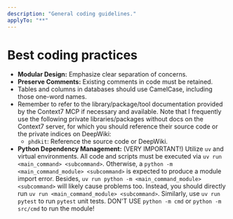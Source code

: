```yaml
---
description: "General coding guidelines."
applyTo: "**"
---
```


# Best coding practices

- **Modular Design:** Emphasize clear separation of concerns.
- **Preserve Comments:** Existing comments in code must be retained.
- Tables and columns in databases should use CamelCase, including those one-word names.
- Remember to refer to the library/package/tool documentation provided by the Context7 MCP if necessary and available. Note that I frequently use the following private libraries/packages without docs on the Context7 server, for which you should reference their source code or the private indices on DeepWiki:
  - `phdkit`: Reference the source code or DeepWiki.
- **Python Dependency Management:** (VERY IMPORTANT!) Utilize `uv` and virtual environments. All code and scripts must be executed via `uv run <main_command> <subcommand>`. Otherwise, a `python -m <main_command_module> <subcommand>` is expected to produce a module import error. Besides, `uv run python -m <main_command_module> <subcommand>` will likely cause problems too. Instead, you should directly run `uv run <main_command_module> <subcommand>`. Similarly, use `uv run pytest` to run `pytest` unit tests. DON'T USE `python -m cmd` or `python -m src/cmd` to run the module!
